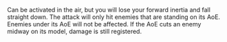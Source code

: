 Can be activated in the air, but you will lose your forward inertia and fall straight down. The attack will only hit enemies that are standing on its AoE. Enemies under its AoE will not be affected. If the AoE cuts an enemy midway on its model, damage is still registered.